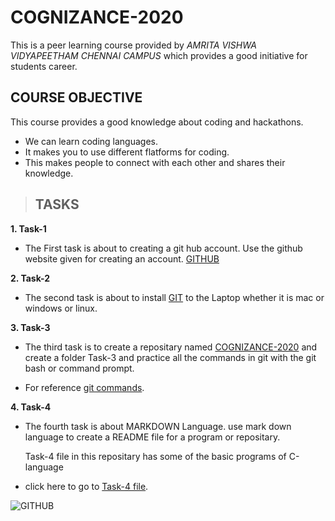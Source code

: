 # **COGNIZANCE-2020**
This is a peer learning course provided by _AMRITA VISHWA VIDYAPEETHAM CHENNAI CAMPUS_ which provides a good initiative for students career.

## COURSE OBJECTIVE
This course provides a good knowledge about coding and hackathons.
  
  + We can learn coding languages.
  + It makes you to use different flatforms for coding.
+ This makes people to connect with each other and shares their knowledge.

>## TASKS
**1. Task-1**

+ The First task is about to creating a git hub account.
 Use the github website given for creating an account.
[GITHUB](https://github.com/) 

**2. Task-2**

+ The second task is about to install [GIT](https://git-scm.com/downloads) to the Laptop whether it is mac or windows or linux.

**3. Task-3**

+ The third task is to create a repositary named [COGNIZANCE-2020](https://github.com/Jaswanth1410/COGNIZANCE-2020)
and create a folder Task-3 and practice all the commands in git with the git bash or command prompt.

+ For reference [git commands](http://guides.beanstalkapp.com/version-control/common-git-commands.html).

**4. Task-4**

+ The fourth task is about MARKDOWN Language. use mark down language to create a README file for a program or repositary.

     Task-4 file in this repositary has some of the basic programs of C-language

+ click here to go to [Task-4 file](https://github.com/Jaswanth1410/COGNIZANCE-2020/blob/main/Task-4.txt).

![GITHUB](github.png)
